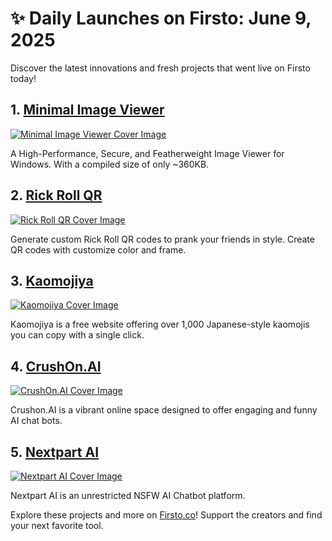 # ✨ Daily Launches on Firsto: June 9, 2025

Discover the latest innovations and fresh projects that went live on Firsto today!

## 1. [Minimal Image Viewer](https://firsto.co/projects/minimal-image-viewer)

[![Minimal Image Viewer Cover Image](https://607255gt6f.ufs.sh/f/ViZtN9dvJxPtn2VmKA3EmxpizkIOteZqSrwVMdQv7bnlDXNT)](https://firsto.co/projects/minimal-image-viewer)

 A High-Performance, Secure, and Featherweight Image Viewer for Windows. With a compiled size of only ~360KB.



## 2. [Rick Roll QR](https://firsto.co/projects/rick-roll-qr)

[![Rick Roll QR Cover Image](https://607255gt6f.ufs.sh/f/ViZtN9dvJxPtTubaio0WbLBFtkMcf2zKu3odW4lxIYQJZ0mn)](https://firsto.co/projects/rick-roll-qr)

 Generate custom Rick Roll QR codes to prank your friends in style. Create QR codes with customize color and frame.



## 3. [Kaomojiya](https://firsto.co/projects/kaomojiya)

[![Kaomojiya Cover Image](https://607255gt6f.ufs.sh/f/ViZtN9dvJxPtTuratiaWbLBFtkMcf2zKu3odW4lxIYQJZ0mn)](https://firsto.co/projects/kaomojiya)

 Kaomojiya is a free website offering over 1,000 Japanese-style kaomojis you can copy with a single click. 



## 4. [CrushOn.AI](https://firsto.co/projects/crushon-ai)

[![CrushOn.AI Cover Image](https://607255gt6f.ufs.sh/f/ViZtN9dvJxPtPckzLumUWLhzXGjv30o5rDN1xawgOnmbq2yc)](https://firsto.co/projects/crushon-ai)

 Crushon.AI is a vibrant online space designed to offer engaging and funny AI chat bots. 



## 5. [Nextpart AI](https://firsto.co/projects/nextpart-ai)

[![Nextpart AI Cover Image](https://607255gt6f.ufs.sh/f/ViZtN9dvJxPttQdUzfMmq0DblQGhXL7OdzHeVg1PSYf8WsoK)](https://firsto.co/projects/nextpart-ai)

 Nextpart AI is an unrestricted NSFW AI Chatbot platform.




Explore these projects and more on [Firsto.co](https://firsto.co)! Support the creators and find your next favorite tool.
